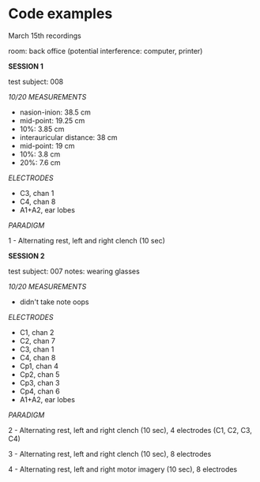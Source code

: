 # Code examples




March 15th recordings

room: back office (potential interference: computer, printer)

__SESSION 1__

test subject: 008

*10/20 MEASUREMENTS*
- nasion-inion: 38.5 cm
- mid-point: 19.25 cm
- 10%:  3.85 cm
- interauricular distance: 38 cm
- mid-point: 19 cm
- 10%: 3.8 cm
- 20%: 7.6 cm

*ELECTRODES*
- C3, chan 1
- C4, chan 8
- A1+A2, ear lobes

*PARADIGM*

1 - Alternating rest, left and right clench (10 sec)

__SESSION 2__

test subject: 007
notes: wearing glasses

*10/20 MEASUREMENTS*
- didn't take note oops

*ELECTRODES*
- C1, chan 2
- C2, chan 7
- C3, chan 1
- C4, chan 8
- Cp1, chan 4
- Cp2, chan 5
- Cp3, chan 3
- Cp4, chan 6
- A1+A2, ear lobes

*PARADIGM*

2 - Alternating rest, left and right clench (10 sec), 4 electrodes (C1, C2, C3, C4)

3 - Alternating rest, left and right clench (10 sec), 8 electrodes

4 - Alternating rest, left and right motor imagery (10 sec), 8 electrodes

